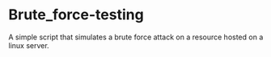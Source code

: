 # Brute_force-testing
A simple script that simulates a brute force attack on a resource hosted on a linux server.
